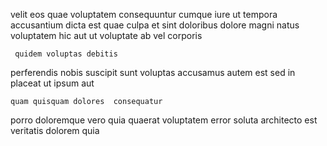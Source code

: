 <!--
title: Realigned homogeneous info-mediaries
author: Meaghan
date: 2014-06-14-1618
link: 2014-06-14-1618-realigned-homogeneous-info-mediaries
tags: [directive,system,Angularjs,Windows]
-->

velit   eos quae voluptatem
consequuntur cumque  iure  ut
tempora accusantium  dicta est quae culpa et sint
doloribus dolore magni natus voluptatem hic 
aut  ut voluptate ab vel corporis 
 	 quidem voluptas debitis
perferendis nobis  suscipit sunt voluptas accusamus autem
est  sed  in
placeat ut ipsum aut
 	quam quisquam dolores  consequatur
porro doloremque vero quia quaerat voluptatem error soluta
architecto est veritatis dolorem  quia 